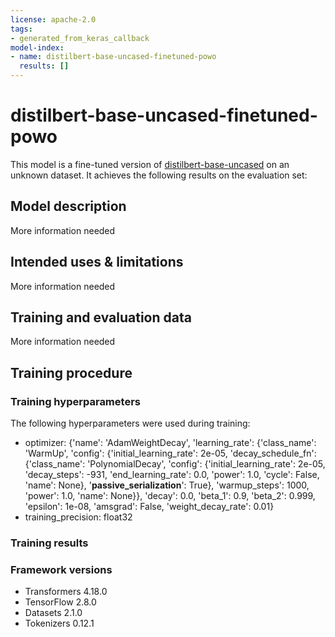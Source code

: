 ```yaml
---
license: apache-2.0
tags:
- generated_from_keras_callback
model-index:
- name: distilbert-base-uncased-finetuned-powo
  results: []
---
```


<!-- This model card has been generated automatically according to the information Keras had access to. You should
probably proofread and complete it, then remove this comment. -->

# distilbert-base-uncased-finetuned-powo

This model is a fine-tuned version of [distilbert-base-uncased](https://huggingface.co/distilbert-base-uncased) on an unknown dataset.
It achieves the following results on the evaluation set:


## Model description

More information needed

## Intended uses & limitations

More information needed

## Training and evaluation data

More information needed

## Training procedure

### Training hyperparameters

The following hyperparameters were used during training:
- optimizer: {'name': 'AdamWeightDecay', 'learning_rate': {'class_name': 'WarmUp', 'config': {'initial_learning_rate': 2e-05, 'decay_schedule_fn': {'class_name': 'PolynomialDecay', 'config': {'initial_learning_rate': 2e-05, 'decay_steps': -931, 'end_learning_rate': 0.0, 'power': 1.0, 'cycle': False, 'name': None}, '__passive_serialization__': True}, 'warmup_steps': 1000, 'power': 1.0, 'name': None}}, 'decay': 0.0, 'beta_1': 0.9, 'beta_2': 0.999, 'epsilon': 1e-08, 'amsgrad': False, 'weight_decay_rate': 0.01}
- training_precision: float32

### Training results



### Framework versions

- Transformers 4.18.0
- TensorFlow 2.8.0
- Datasets 2.1.0
- Tokenizers 0.12.1

